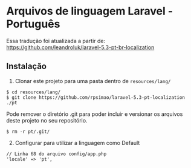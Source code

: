 # Arquivos de linguagem  Laravel - Português

Essa tradução foi atualizada a partir de:
https://github.com/leandroluk/laravel-5.3-pt-br-localization

## Instalação

1. Clonar este projeto para uma pasta dentro de `resources/lang/`
  ```
  $ cd resources/lang/
  $ git clone https://github.com/rpsimao/laravel-5.3-pt-localization ./pt
  ```
  
  Pode remover o diretório .git para poder incluir e versionar os arquivos deste projeto no seu repositório.

  ```
  $ rm -r pt/.git/
  ```
  
2. Configurar para utilizar a linguagem como Default
  ```
  // Linha 68 do arquivo config/app.php
  'locale' => 'pt',
  ```
